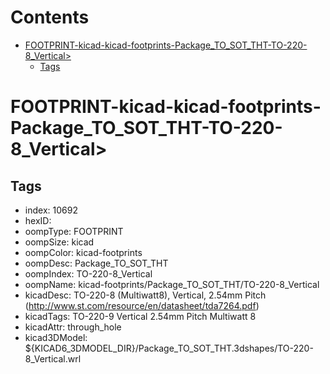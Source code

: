 



Contents
========

* [FOOTPRINT-kicad-kicad-footprints-Package_TO_SOT_THT-TO-220-8_Vertical>](#footprint-kicad-kicad-footprints-package_to_sot_tht-to-220-8_vertical)
	* [Tags](#tags)

# FOOTPRINT-kicad-kicad-footprints-Package_TO_SOT_THT-TO-220-8_Vertical>

## Tags

- index: 10692
- hexID: 
- oompType: FOOTPRINT
- oompSize: kicad
- oompColor: kicad-footprints
- oompDesc: Package_TO_SOT_THT
- oompIndex: TO-220-8_Vertical
- oompName: kicad-footprints/Package_TO_SOT_THT/TO-220-8_Vertical
- kicadDesc: TO-220-8 (Multiwatt8), Vertical, 2.54mm Pitch (http://www.st.com/resource/en/datasheet/tda7264.pdf)
- kicadTags: TO-220-9 Vertical 2.54mm Pitch Multiwatt 8
- kicadAttr: through_hole
- kicad3DModel: ${KICAD6_3DMODEL_DIR}/Package_TO_SOT_THT.3dshapes/TO-220-8_Vertical.wrl
